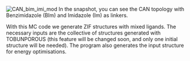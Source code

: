 ![CAN_bim_imi_mod](https://user-images.githubusercontent.com/6298185/152208306-135f3f75-ae64-4c67-ab99-1ac41cf8a98e.png)
In the snapshot, you can see the CAN topology with Benzimidazole (BIm) and Imidazole (Im) as linkers.

With this MC code we generate ZIF structures with mixed ligands. The necessary inputs are the collective of structures generated with TOBUNPOROUS (this feature will be changed soon, and only one initial structure will be needed). The program also generates the input structure for energy optimisations.
